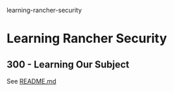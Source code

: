 learning-rancher-security
# Learning Rancher Security

## 300 - Learning Our Subject

See [README.md](./300/README.md)
